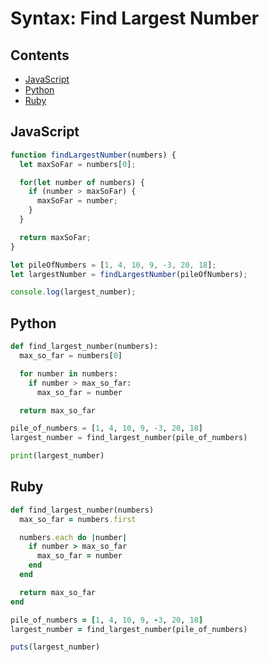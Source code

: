 # Syntax: Find Largest Number

## Contents <!-- omit in toc -->

- [JavaScript](#javascript)
- [Python](#python)
- [Ruby](#ruby)

## JavaScript

```javascript
function findLargestNumber(numbers) {
  let maxSoFar = numbers[0];

  for(let number of numbers) {
    if (number > maxSoFar) {
      maxSoFar = number;
    }
  }

  return maxSoFar;
}

let pileOfNumbers = [1, 4, 10, 9, -3, 20, 18];
let largestNumber = findLargestNumber(pileOfNumbers);

console.log(largest_number);
```

## Python

```python
def find_largest_number(numbers):
  max_so_far = numbers[0]

  for number in numbers:
    if number > max_so_far:
      max_so_far = number

  return max_so_far

pile_of_numbers = [1, 4, 10, 9, -3, 20, 18]
largest_number = find_largest_number(pile_of_numbers)

print(largest_number)
```

## Ruby

```ruby
def find_largest_number(numbers)
  max_so_far = numbers.first

  numbers.each do |number|
    if number > max_so_far
      max_so_far = number
    end
  end

  return max_so_far
end

pile_of_numbers = [1, 4, 10, 9, -3, 20, 18]
largest_number = find_largest_number(pile_of_numbers)

puts(largest_number)
```
